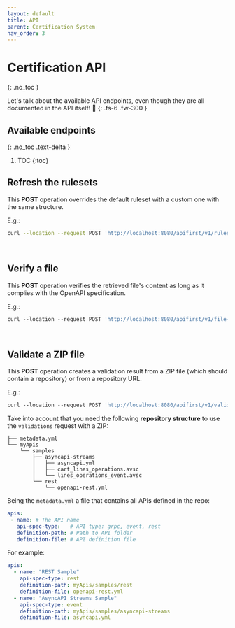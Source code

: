 ```yaml
---
layout: default
title: API
parent: Certification System
nav_order: 3
---
```


# Certification **API**
{: .no_toc }

Let's talk about the available API endpoints, even though they are all documented in the API itself! 🤠 
{: .fs-6 .fw-300 }

## Available endpoints
{: .no_toc .text-delta }

1. TOC
{:toc}

<!-- todo: link a Swagger. -->

## Refresh the rulesets

This **POST** operation overrides the default ruleset with a custom one with the same structure.

<div class="code-example" markdown="1">
E.g.:

```bash
curl --location --request POST 'http://localhost:8080/apifirst/v1/rulesets/refresh'
```
</div>

<br>

## Verify a file

This **POST** operation verifies the retrieved file's content as long as it complies with the OpenAPI specification. 

<div class="code-example" markdown="1">
E.g.:

```bash
curl --location --request POST 'http://localhost:8080/apifirst/v1/file-verify' \--header 'Content-Type: multipart/form-data' \--header 'Accept: application/json' \--form 'url="https://raw.githubusercontent.com/..."' \--form 'apiProtocol="1"'
```
</div>

<br>

## Validate a ZIP file

This **POST** operation creates a validation result from a ZIP file (which should contain a repository) or from a repository URL. 

<div class="code-example" markdown="1">
E.g.:

```bash
curl --location --request POST 'http://localhost:8080/apifirst/v1/validations' \--header 'Content-Type: multipart/form-data' \--header 'Accept: application/json' \--form 'url="https://github.com/..."' \--form 'validationType="1"' \--form 'isVerbose="false"'
```
</div>

Take into account that you need the following **repository structure** to use the `validations` request with a ZIP:

```
├── metadata.yml
└── myApis
    └── samples
        ├── asyncapi-streams
        │   ├── asyncapi.yml
        │   ├── cart_lines_operations.avsc
        │   └── lines_operations_event.avsc
        └── rest
            └── openapi-rest.yml
```

Being the `metadata.yml` a file that contains all APIs defined in the repo:

```yml
apis:
 - name: # The API name
   api-spec-type:   # API type: grpc, event, rest
   definition-path: # Path to API folder
   definition-file: # API definition file
```

<div class="code-example" markdown="1">
For example:

```yml
apis:
  - name: "REST Sample"
    api-spec-type: rest
    definition-path: myApis/samples/rest
    definition-file: openapi-rest.yml
  - name: "AsyncAPI Streams Sample"
    api-spec-type: event
    definition-path: myApis/samples/asyncapi-streams
    definition-file: asyncapi.yml
```
</div>